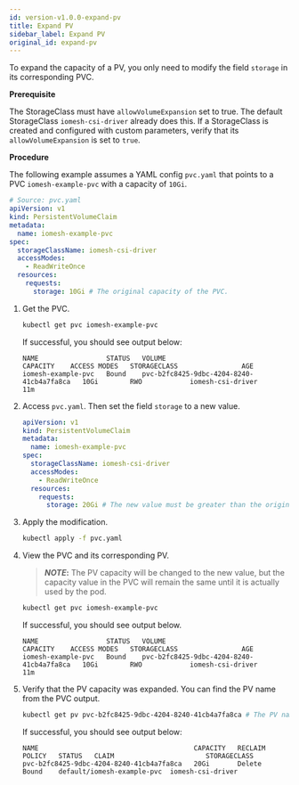```yaml
---
id: version-v1.0.0-expand-pv
title: Expand PV
sidebar_label: Expand PV
original_id: expand-pv
---
```


To expand the capacity of a PV, you only need to modify the field `storage` in its corresponding PVC.

**Prerequisite**

The StorageClass must have `allowVolumeExpansion` set to true. The default StorageClass `iomesh-csi-driver` already does this. If a StorageClass is created and configured with custom parameters, verify that its `allowVolumeExpansion` is set to `true`. 

**Procedure**

The following example assumes a YAML config `pvc.yaml` that points to a PVC `iomesh-example-pvc` with a capacity of `10Gi`.
```yaml
# Source: pvc.yaml
apiVersion: v1
kind: PersistentVolumeClaim
metadata:
  name: iomesh-example-pvc
spec:
  storageClassName: iomesh-csi-driver
  accessModes:
    - ReadWriteOnce
  resources:
    requests:
      storage: 10Gi # The original capacity of the PVC.
```

1. Get the PVC. 

    ```bash
    kubectl get pvc iomesh-example-pvc
    ```

    If successful, you should see output below:

    ```output
    NAME                 STATUS   VOLUME                                     CAPACITY    ACCESS MODES   STORAGECLASS                AGE
    iomesh-example-pvc   Bound    pvc-b2fc8425-9dbc-4204-8240-41cb4a7fa8ca   10Gi        RWO            iomesh-csi-driver           11m
    ```

2. Access `pvc.yaml`. Then set the field `storage` to a new value.
    ```yaml
    apiVersion: v1
    kind: PersistentVolumeClaim
    metadata:
      name: iomesh-example-pvc
    spec:
      storageClassName: iomesh-csi-driver
      accessModes:
        - ReadWriteOnce
      resources:
        requests:
          storage: 20Gi # The new value must be greater than the original one.
    ```

3. Apply the modification.

    ```bash
    kubectl apply -f pvc.yaml
    ```

4. View the PVC and its corresponding PV. 

    > **_NOTE_:** The PV capacity will be changed to the new value, but the capacity value in the PVC will remain the same until it is actually used by the pod.

    ```bash
    kubectl get pvc iomesh-example-pvc 
    ```

   If successful, you should see output below. 

    ```output
    NAME                 STATUS   VOLUME                                     CAPACITY    ACCESS MODES   STORAGECLASS                AGE
    iomesh-example-pvc   Bound    pvc-b2fc8425-9dbc-4204-8240-41cb4a7fa8ca   10Gi        RWO            iomesh-csi-driver           11m
    ```

5. Verify that the PV capacity was expanded. You can find the PV name from the PVC output.
   
    ```bash
    kubectl get pv pvc-b2fc8425-9dbc-4204-8240-41cb4a7fa8ca # The PV name you get in Step 4.
    ```

    If successful, you should see output below:
    ```output
    NAME                                       CAPACITY   RECLAIM POLICY   STATUS   CLAIM                       STORAGECLASS
    pvc-b2fc8425-9dbc-4204-8240-41cb4a7fa8ca   20Gi       Delete           Bound    default/iomesh-example-pvc  iomesh-csi-driver
    ```